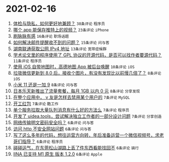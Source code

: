 # 2021-02-16

1. [体检与隐私，如何更好地兼顾？](https://www.v2ex.com/t/753499) `38条评论` `程序员`
1. [哪个 app 能保存推特上的视频？](https://www.v2ex.com/t/753518) `23条评论` `iPhone`
1. [刷脉脉有感](https://www.v2ex.com/t/753490) `16条评论` `职场话题`
1. [如何解决邮件提醒收不到的问题？](https://www.v2ex.com/t/753498) `15条评论` `问与答`
1. [湖南联通获取公网 IPv4 地址](https://www.v2ex.com/t/753501) `13条评论` `宽带症候群`
1. [学术论文里的程序使用了 GPL 协议的开源代码，是否可以找作者要源代码？](https://www.v2ex.com/t/753493) `11条评论` `程序员`
1. [使用 iOS 自带地图时，高德地图 App 被后台唤醒](https://www.v2ex.com/t/753526) `10条评论` `iOS`
1. [垃圾微信更新到 8.0 后，接收个图片，有没有发现比以前慢几倍了？](https://www.v2ex.com/t/753540) `8条评论` `iOS`
1. [小米 11 还是一加 9](https://www.v2ex.com/t/753523) `8条评论` `问与答`
1. [日本乐天新推出了流量套餐，每月 1GB 以内 0 元](https://www.v2ex.com/t/753512) `8条评论` `分享发现`
1. [在整个应用中， v 友是怎样去禁用某个用户的](https://www.v2ex.com/t/753542) `7条评论` `MySQL`
1. [开工红包](https://www.v2ex.com/t/753537) `7条评论` `酷工作`
1. [单个服务拉取大量队列消息有什么好的方法么](https://www.v2ex.com/t/753536) `7条评论` `程序员`
1. [开发了 uidea.tools，尝试解决独立工作者的一部分设计问题](https://www.v2ex.com/t/753513) `7条评论` `分享创造`
1. [网络传输明文密码安全吗？](https://www.v2ex.com/t/753539) `6条评论` `问与答`
1. [访问 http 不安全网站问题](https://www.v2ex.com/t/753535) `6条评论` `问与答`
1. [写了这么多年的代码，想往运营方向转，年后准备运营一个微信视频号，求老哥们指导？](https://www.v2ex.com/t/753524) `6条评论` `程序员`
1. [碰碰运气，在东莞松山湖路上丢了件东西看能找回不](https://www.v2ex.com/t/753522) `6条评论` `骑行`
1. [IINA 已支持 M1 原生 版本 1.2.0](https://www.v2ex.com/t/753496) `6条评论` `Apple`
